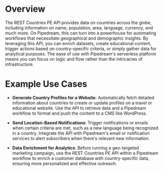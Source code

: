 # Overview

The REST Countries PE API provides data on countries across the globe, including information on name, population, area, language, currency, and much more. On Pipedream, this can turn into a powerhouse for automating workflows that necessitate geographical and demographic insights. By leveraging this API, you can enrich datasets, create educational content, trigger actions based on country-specific criteria, or simply gather data for analytical purposes. The ease of use with Pipedream's serverless platform means you can focus on logic and flow rather than the intricacies of infrastructure.

# Example Use Cases

- **Generate Country Profiles for a Website**: Automatically fetch detailed information about countries to create or update profiles on a travel or educational website. Use the API to retrieve data and a Pipedream workflow to format and push the content to a CMS like WordPress.

- **Send Location-Based Notifications**: Trigger notifications or emails when certain criteria are met, such as a new language being recognized in a country. Integrate the API with Pipedream's email or notification services to alert subscribers when there's relevant new information.

- **Data Enrichment for Analytics**: Before running a geo-targeted marketing campaign, use the REST Countries PE API within a Pipedream workflow to enrich a customer database with country-specific data, ensuring more personalized and effective outreach.
